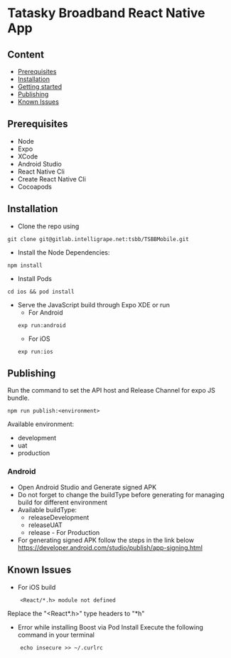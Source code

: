 # Tatasky Broadband React Native App

## Content
- [Prerequisites](#presrequisites)
- [Installation](#installation)
- [Getting started](#getting-started)
- [Publishing](#publishing)
- [Known Issues](#known-issues)

## Prerequisites

- Node
- Expo
- XCode
- Android Studio
- React Native Cli
- Create React Native Cli
- Cocoapods

## Installation

- Clone the repo using 
```
git clone git@gitlab.intelligrape.net:tsbb/TSBBMobile.git
```
- Install the Node Dependencies:
```
npm install
```
- Install Pods
```
cd ios && pod install
```
- Serve the JavaScript build through Expo XDE or run
    - For Android
    ```
    exp run:android
    ```
    - For iOS
    ```
    exp run:ios
    ```

## Publishing

Run the command to set the API host and Release Channel for expo JS bundle.
```
npm run publish:<environment>
```
Available environment:
- development
- uat
- production

### Android
- Open Android Studio and Generate signed APK
- Do not forget to change the buildType before generating for managing build for different environment
- Available buildType:
    - releaseDevelopment
    - releaseUAT
    - release - For Production
- For generating signed APK follow the steps in the link below
https://developer.android.com/studio/publish/app-signing.html

## Known Issues

- For iOS build

```
    <React/*.h> module not defined
```
Replace the "<React*.h>" type headers to "*h"

- Error while installing Boost via Pod Install
    Execute the following command in your terminal

```
    echo insecure >> ~/.curlrc
```
